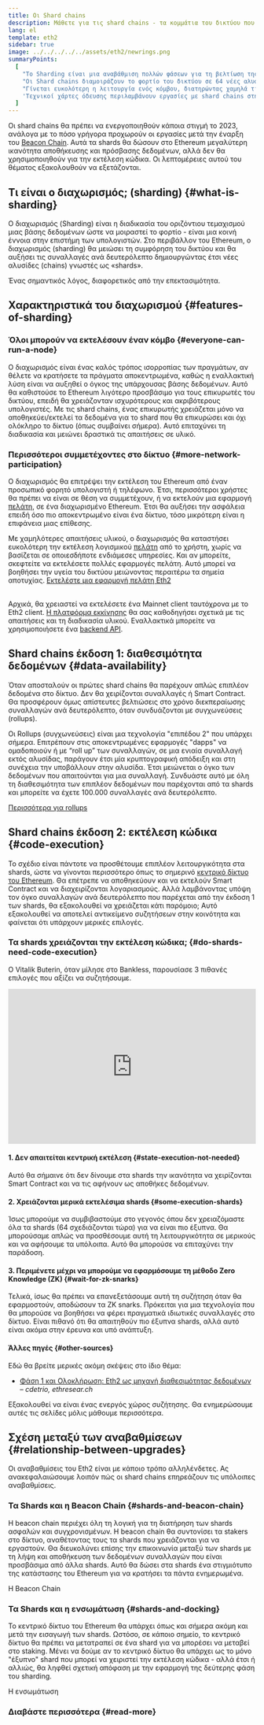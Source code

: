 ```yaml
---
title: Οι Shard chains
description: Μάθετε για τις shard chains - τα κομμάτια του δικτύου που δίνουν στο Ethereum περισσότερη χωρητικότητα συναλλαγών και διευκολύνουν τη λειτουργία του.
lang: el
template: eth2
sidebar: true
image: ../../../../../assets/eth2/newrings.png
summaryPoints:
  [
    "Το Sharding είναι μια αναβάθμιση πολλών φάσεων για τη βελτίωση της επεκτασιμότητας και της χωρητικότητας του Ethereum.",
    "Οι Shard chains διαμοιράζουν το φορτίο του δικτύου σε 64 νέες αλυσίδες (chains).",
    "Γίνεται ευκολότερη η λειτουργία ενός κόμβου, διατηρώντας χαμηλά τις απαιτήσεις σε εξοπλισμό.",
    'Τεχνικοί χάρτες όδευσης περιλαμβάνουν εργασίες με shard chains στη "Φάση 1" και δυνητικά στη "Φάση 2".',
  ]
---
```


<UpgradeStatus date="~2023">
    Οι shard chains θα πρέπει να ενεργοποιηθούν κάποια στιγμή το 2023, ανάλογα με το πόσο γρήγορα προχωρούν οι εργασίες μετά την έναρξη του <a href="/eth2/beacon-chain/">Beacon Chain</a>. Αυτά τα shards θα δώσουν στο Ethereum μεγαλύτερη ικανότητα αποθήκευσης και πρόσβασης δεδομένων, αλλά δεν θα χρησιμοποιηθούν για την εκτέλεση κώδικα. Οι λεπτομέρειες αυτού του θέματος εξακολουθούν να εξετάζονται.
</UpgradeStatus>

## Τι είναι ο διαχωρισμός; (sharding) {#what-is-sharding}

Ο διαχωρισμός (Sharding) είναι η διαδικασία του οριζόντιου τεμαχισμού μιας βάσης δεδομένων ώστε να μοιραστεί το φορτίο - είναι μια κοινή έννοια στην επιστήμη των υπολογιστών. Στο περιβάλλον του Ethereum, ο διαχωρισμός (sharding) θα μειώσει τη συμφόρηση του δικτύου και θα αυξήσει τις συναλλαγές ανά δευτερόλεπτο δημιουργώντας έτσι νέες αλυσίδες (chains) γνωστές ως «shards».

Ένας σημαντικός λόγος, διαφορετικός από την επεκτασιμότητα.

## Χαρακτηριστικά του διαχωρισμού {#features-of-sharding}

### Όλοι μπορούν να εκτελέσουν έναν κόμβο {#everyone-can-run-a-node}

Ο διαχωρισμός είναι ένας καλός τρόπος ισορροπίας των πραγμάτων, αν θέλετε να κρατήσετε τα πράγματα αποκεντρωμένα, καθώς η εναλλακτική λύση είναι να αυξηθεί ο όγκος της υπάρχουσας βάσης δεδομένων. Αυτό θα καθιστούσε το Ethereum λιγότερο προσβάσιμο για τους επικυρωτές του δικτύου, επειδή θα χρειάζονταν ισχυρότερους και ακριβότερους υπολογιστές. Με τις shard chains, ένας επικυρωτής χρειάζεται μόνο να αποθηκεύει/εκτελεί τα δεδομένα για το shard που θα επικυρώσει και όχι ολόκληρο το δίκτυο (όπως συμβαίνει σήμερα). Αυτό επιταχύνει τη διαδικασία και μειώνει δραστικά τις απαιτήσεις σε υλικό.

### Περισσότεροι συμμετέχοντες στο δίκτυο {#more-network-participation}

Ο διαχωρισμός θα επιτρέψει την εκτέλεση του Ethereum από έναν προσωπικό φορητό υπολογιστή ή τηλέφωνο. Έτσι, περισσότεροι χρήστες θα πρέπει να είναι σε θέση να συμμετέχουν, ή να εκτελούν μια εφαρμογή [πελάτη](/developers/docs/nodes-and-clients/), σε ένα διαχωρισμένο Ethereum. Έτσι θα αυξήσει την ασφάλεια επειδή όσο πιο αποκεντρωμένο είναι ένα δίκτυο, τόσο μικρότερη είναι η επιφάνεια μιας επίθεσης.

Με χαμηλότερες απαιτήσεις υλικού, ο διαχωρισμός θα καταστήσει ευκολότερη την εκτέλεση λογισμικού [πελάτη](/developers/docs/nodes-and-clients/) από το χρήστη, χωρίς να βασίζεται σε οποιεσδήποτε ενδιάμεσες υπηρεσίες. Και αν μπορείτε, σκεφτείτε να εκτελέσετε πολλές εφαρμογές πελάτη. Αυτό μπορεί να βοηθήσει την υγεία του δικτύου μειώνοντας περαιτέρω τα σημεία αποτυχίας. [Εκτελέστε μια εφαρμογή πελάτη Eth2](/eth2/get-involved/)

<br />

<InfoBanner isWarning={true}>
  Αρχικά, θα χρειαστεί να εκτελέσετε ένα Mainnet client ταυτόχρονα με το Eth2 client. <a href="https://launchpad.ethereum.org" target="_blank">Η πλατφόρμα εκκίνησης</a> θα σας καθοδηγήσει σχετικά με τις απαιτήσεις και τη διαδικασία υλικού. Εναλλακτικά μπορείτε να χρησιμοποιήσετε ένα <a href="/en/developers/docs/apis/backend/#available-libraries">backend API</a>.
</InfoBanner>

## Shard chains έκδοση 1: διαθεσιμότητα δεδομένων {#data-availability}

Όταν αποσταλούν οι πρώτες shard chains θα παρέχουν απλώς επιπλέον δεδομένα στο δίκτυο. Δεν θα χειρίζονται συναλλαγές ή Smart Contract. Θα προσφέρουν όμως απίστευτες βελτιώσεις στο χρόνο διεκπεραίωσης συναλλαγών ανά δευτερόλεπτο, όταν συνδυάζονται με συγχωνεύσεις (rollups).

Οι Rollups (συγχωνεύσεις) είναι μια τεχνολογία "επιπέδου 2" που υπάρχει σήμερα. Επιτρέπουν στις αποκεντρωμένες εφαρμογές "dapps" να ομαδοποιούν ή με “roll up” των συναλλαγών, σε μια ενιαία συναλλαγή εκτός αλυσίδας, παράγουν έτσι μία κρυπτογραφική απόδειξη και στη συνέχεια την υποβάλλουν στην αλυσίδα. Έτσι μειώνεται ο όγκο των δεδομένων που απαιτούνται για μια συναλλαγή. Συνδυάστε αυτό με όλη τη διαθεσιμότητα των επιπλέον δεδομένων που παρέχονται από τα shards και μπορείτε να έχετε 100.000 συναλλαγές ανά δευτερόλεπτο.

[Περισσότερα για rollups](/developers/docs/scaling/layer-2-rollups/#rollups)

## Shard chains έκδοση 2: εκτέλεση κώδικα {#code-execution}

Το σχέδιο είναι πάντοτε να προσθέτουμε επιπλέον λειτουργικότητα στα shards, ώστε να γίνονται περισσότερο όπως το σημερινό [κεντρικό δίκτυο του Ethereum](/glossary/#mainnet). Θα επέτρεπε να αποθηκεύουν και να εκτελούν Smart Contract και να διαχειρίζονται λογαριασμούς. Αλλά λαμβάνοντας υπόψη τον όγκο συναλλαγών ανά δευτερόλεπτο που παρέχεται από την έκδοση 1 των shards, θα εξακολουθεί να χρειάζεται κάτι παρόμοιο; Αυτό εξακολουθεί να αποτελεί αντικείμενο συζητήσεων στην κοινότητα και φαίνεται ότι υπάρχουν μερικές επιλογές.

### Τα shards χρειάζονται την εκτέλεση κώδικα; {#do-shards-need-code-execution}

Ο Vitalik Buterin, όταν μίλησε στο Bankless, παρουσίασε 3 πιθανές επιλογές που αξίζει να συζητήσουμε.

<iframe width="100%" height="315" src="https://www.youtube.com/embed/-R0j5AMUSzA?start=5841" frameborder="0" allow="accelerometer; autoplay; clipboard-write; encrypted-media; gyroscope; picture-in-picture" allowfullscreen mark="crwd-mark"></iframe>

#### 1. Δεν απαιτείται κεντρική εκτέλεση {#state-execution-not-needed}

Αυτό θα σήμαινε ότι δεν δίνουμε στα shards την ικανότητα να χειρίζονται Smart Contract και να τις αφήνουν ως αποθήκες δεδομένων.

#### 2. Χρειάζονται μερικά εκτελέσιμα shards {#some-execution-shards}

Ίσως μπορούμε να συμβιβαστούμε στο γεγονός όπου δεν χρειαζόμαστε όλα τα shards (64 σχεδιάζονται τώρα) για να είναι πιο έξυπνα. Θα μπορούσαμε απλώς να προσθέσουμε αυτή τη λειτουργικότητα σε μερικούς και να αφήσουμε τα υπόλοιπα. Αυτό θα μπορούσε να επιταχύνει την παράδοση.

#### 3. Περιμένετε μέχρι να μπορούμε να εφαρμόσουμε τη μέθοδο Zero Knowledge (ZK) {#wait-for-zk-snarks}

Τελικά, ίσως θα πρέπει να επανεξετάσουμε αυτή τη συζήτηση όταν θα εφαρμοστούν, αποδώσουν τα ZK snarks. Πρόκειται για μια τεχνολογία που θα μπορούσε να βοηθήσει να φέρει πραγματικά ιδιωτικές συναλλαγές στο δίκτυο. Είναι πιθανό ότι θα απαιτηθούν πιο έξυπνα shards, αλλά αυτό είναι ακόμα στην έρευνα και υπό ανάπτυξη.

#### Άλλες πηγές {#other-sources}

Εδώ θα βρείτε μερικές ακόμη σκέψεις στο ίδιο θέμα:

- [Φάση 1 και Ολοκλήρωση: Eth2 ως μηχανή διαθεσιμότητας δεδομένων](https://ethresear.ch/t/phase-one-and-done-eth2-as-a-data-availability-engine/5269/8) – _cdetrio, ethresear.ch_

Εξακολουθεί να είναι ένας ενεργός χώρος συζήτησης. Θα ενημερώσουμε αυτές τις σελίδες μόλις μάθουμε περισσότερα.

## Σχέση μεταξύ των αναβαθμίσεων {#relationship-between-upgrades}

Οι αναβαθμίσεις του Eth2 είναι με κάποιο τρόπο αλληλένδετες. Ας ανακεφαλαιώσουμε λοιπόν πώς οι shard chains επηρεάζουν τις υπόλοιπες αναβαθμίσεις.

### Τα Shards και η Beacon Chain {#shards-and-beacon-chain}

Η beacon chain περιέχει όλη τη λογική για τη διατήρηση των shards ασφαλών και συγχρονισμένων. Η beacon chain θα συντονίσει τα stakers στο δίκτυο, αναθέτοντας τους τα shards που χρειάζονται για να εργαστούν. Θα διευκολύνει επίσης την επικοινωνία μεταξύ των shards με τη λήψη και αποθήκευση των δεδομένων συναλλαγών που είναι προσβάσιμα από άλλα shards. Αυτό θα δώσει στα shards ένα στιγμιότυπο της κατάστασης του Ethereum για να κρατήσει τα πάντα ενημερωμένα.

<ButtonLink to="/eth2/beacon-chain/">Η Beacon Chain</ButtonLink>

### Τα Shards και η ενσωμάτωση {#shards-and-docking}

Το κεντρικό δίκτυο του Ethereum θα υπάρχει όπως και σήμερα ακόμη και μετά την εισαγωγή των shards. Ωστόσο, σε κάποιο σημείο, το κεντρικό δίκτυο θα πρέπει να μετατραπεί σε ένα shard για να μπορέσει να μεταβεί στο staking. Μένει να δούμε αν το κεντρικό δίκτυο θα υπάρχει ως το μόνο "έξυπνο" shard που μπορεί να χειριστεί την εκτέλεση κώδικα - αλλά έτσι ή αλλιώς, θα ληφθεί σχετική απόφαση με την εφαρμογή της δεύτερης φάση του sharding.

<ButtonLink to="/eth2/merge/">Η ενσωμάτωση</ButtonLink>

<Divider />

### Διαβάστε περισσότερα {#read-more}

<Eth2ShardChainsList />

